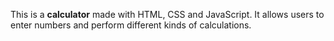 This is a <b>calculator</b> made with HTML, CSS and JavaScript. It allows users to enter numbers and perform different kinds of calculations.
